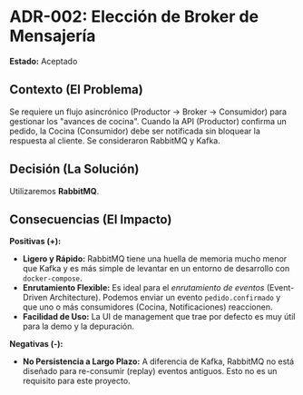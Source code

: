 # ADR-002: Elección de Broker de Mensajería

**Estado:** Aceptado

## Contexto (El Problema)

Se requiere un flujo asincrónico (Productor -> Broker -> Consumidor) para gestionar los "avances de cocina". Cuando la API (Productor) confirma un pedido, la Cocina (Consumidor) debe ser notificada sin bloquear la respuesta al cliente. Se consideraron RabbitMQ y Kafka.

## Decisión (La Solución)

Utilizaremos **RabbitMQ**.

## Consecuencias (El Impacto)

**Positivas (+):**

* **Ligero y Rápido:** RabbitMQ tiene una huella de memoria mucho menor que Kafka y es más simple de levantar en un entorno de desarrollo con `docker-compose`.
* **Enrutamiento Flexible:** Es ideal para el *enrutamiento de eventos* (Event-Driven Architecture). Podemos enviar un evento `pedido.confirmado` y que uno o más consumidores (Cocina, Notificaciones) reaccionen.
* **Facilidad de Uso:** La UI de management que trae por defecto es muy útil para la demo y la depuración.

**Negativas (-):**

* **No Persistencia a Largo Plazo:** A diferencia de Kafka, RabbitMQ no está diseñado para re-consumir (replay) eventos antiguos. Esto no es un requisito para este proyecto.